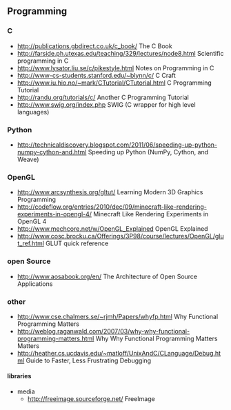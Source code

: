 ## Programming

### C
- <http://publications.gbdirect.co.uk/c_book/> The C Book
- <http://farside.ph.utexas.edu/teaching/329/lectures/node8.html> Scientific programming in C
- <http://www.lysator.liu.se/c/pikestyle.html> Notes on Programming in C
- <http://www-cs-students.stanford.edu/~blynn/c/> C Craft
- <http://www.iu.hio.no/~mark/CTutorial/CTutorial.html> C Programming Tutorial
- <http://randu.org/tutorials/c/> Another C Programming Tutorial
- <http://www.swig.org/index.php> SWIG (C wrapper for high level languages)

### Python
- <http://technicaldiscovery.blogspot.com/2011/06/speeding-up-python-numpy-cython-and.html> Speeding up Python (NumPy, Cython, and Weave)

### OpenGL
- <http://www.arcsynthesis.org/gltut/> Learning Modern 3D Graphics Programming
- <http://codeflow.org/entries/2010/dec/09/minecraft-like-rendering-experiments-in-opengl-4/> Minecraft Like Rendering Experiments in OpenGL 4
- <http://www.mechcore.net/w/OpenGL_Explained> OpenGL Explained
- <http://www.cosc.brocku.ca/Offerings/3P98/course/lectures/OpenGL/glut_ref.html> GLUT quick reference

### open Source
- <http://www.aosabook.org/en/> The Architecture of Open Source Applications 

### other
- <http://www.cse.chalmers.se/~rjmh/Papers/whyfp.html> Why Functional Programming Matters
- <http://weblog.raganwald.com/2007/03/why-why-functional-programming-matters.html> Why Why Functional Programming Matters Matters
- <http://heather.cs.ucdavis.edu/~matloff/UnixAndC/CLanguage/Debug.html> Guide to Faster, Less Frustrating Debugging


#### libraries
- media
	- <http://freeimage.sourceforge.net/> FreeImage

